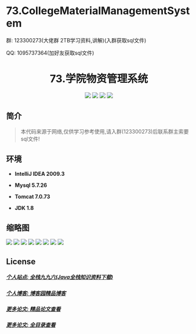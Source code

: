 
# 73.CollegeMaterialManagementSystem

<p>群: 123300273(大佬群 2TB学习资料,讲解)(入群获取sql文件)</p>
<p>QQ: 1095737364(加好友获取sql文件)</p>

<p><h1 align="center">73.学院物资管理系统</h1></p>


<p align="center">
	<img src="https://img.shields.io/badge/jdk-1.8-orange.svg"/>
    <img src="https://img.shields.io/badge/spring-5.x-lightgrey.svg"/>
    <img src="https://img.shields.io/badge/springmvc-3.x-blue.svg"/>
    <img src="https://img.shields.io/badge/mybatis-3.x-yellow.svg"/>
</p>

## 简介


> 本代码来源于网络,仅供学习参考使用,请入群(123300273)后联系群主索要sql文件!



## 环境

- <b>IntelliJ IDEA 2009.3</b>

- <b>Mysql 5.7.26</b>

- <b>Tomcat 7.0.73</b>

- <b>JDK 1.8</b>




## 缩略图

![](https://img2020.cnblogs.com/blog/588112/202201/588112-20220109095317191-1388945470.png)
![](https://img2020.cnblogs.com/blog/588112/202201/588112-20220109095327184-41435104.png)
![](https://img2020.cnblogs.com/blog/588112/202201/588112-20220109095332587-2061521751.png)
![](https://img2020.cnblogs.com/blog/588112/202201/588112-20220109095338048-568988893.png)
![](https://img2020.cnblogs.com/blog/588112/202201/588112-20220109095346786-1617747960.png)
![](https://img2020.cnblogs.com/blog/588112/202201/588112-20220109095352258-1592130081.png)
![](https://img2020.cnblogs.com/blog/588112/202201/588112-20220109095358264-125988471.png)
![](https://img2020.cnblogs.com/blog/588112/202201/588112-20220109095403919-1198843935.png)



## License

##### [个人站点: 全栈九九六(Java全栈知识资料下载)](https://www.blog996.com/)
##### [个人博客: 博客园精品博客](https://www.cnblogs.com/yysbolg/)
##### [更多论文: 精品论文查看](https://www.cnblogs.com/yysbolg/category/1886262.html)
##### [更多论文: 全目录查看](https://www.blog996.com/md/2021-09-22-1632317852192.html)


